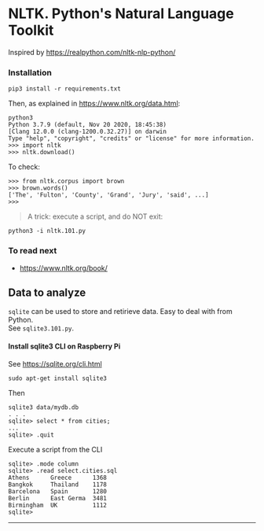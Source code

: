 # NLTK. Python's Natural Language Toolkit

Inspired by <https://realpython.com/nltk-nlp-python/>

### Installation
```
pip3 install -r requirements.txt
```

Then, as explained in <https://www.nltk.org/data.html>:
```
python3
Python 3.7.9 (default, Nov 20 2020, 18:45:38) 
[Clang 12.0.0 (clang-1200.0.32.27)] on darwin
Type "help", "copyright", "credits" or "license" for more information.
>>> import nltk
>>> nltk.download()
```
To check:
```
>>> from nltk.corpus import brown
>>> brown.words()
['The', 'Fulton', 'County', 'Grand', 'Jury', 'said', ...]
>>> 
```

> A trick: execute a script, and do NOT exit:
```
python3 -i nltk.101.py
```

### To read next
- <https://www.nltk.org/book/>

## Data to analyze
`sqlite` can be used to store and retirieve data. Easy to deal with from Python.  
See `sqlite3.101.py`.

#### Install sqlite3 CLI on Raspberry Pi
See <https://sqlite.org/cli.html>

```
sudo apt-get install sqlite3
```
Then
```
sqlite3 data/mydb.db
. . .
sqlite> select * from cities;
...
sqlite> .quit
```

Execute a script from the CLI
```
sqlite> .mode column
sqlite> .read select.cities.sql
Athens      Greece      1368      
Bangkok     Thailand    1178      
Barcelona   Spain       1280      
Berlin      East Germa  3481      
Birmingham  UK          1112      
sqlite> 

```

---
